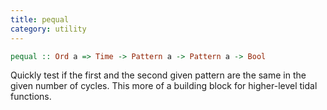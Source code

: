 ```yaml
---
title: pequal
category: utility
---
```


~~~haskell
pequal :: Ord a => Time -> Pattern a -> Pattern a -> Bool
~~~

Quickly test if the first and the second given pattern are the same in the given number of cycles. This more of a building block for higher-level tidal functions.